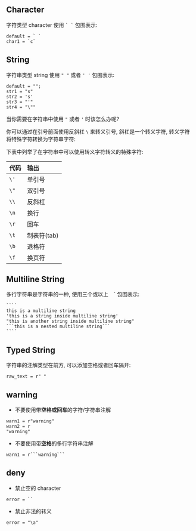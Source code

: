 ## Character

字符类型 character 使用 `` ` ` `` 包围表示:

```arc
default = ` `
char1 = `c`
```

## String

字符串类型 string 使用 `" "` 或者 `' '` 包围表示:


```arc
default = "";
str1 = "s"
str2 = 's'
str3 = "'"
str4 = "\""
```

当你需要在字符串中使用 `"` 或者 `'` 时该怎么办呢?

你可以通过在引号前面使用反斜杠 `\` 来转义引号, 斜杠是一个转义字符, 转义字符将特殊字符转换为字符串字符:

下表中列举了在字符串中可以使用转义字符转义的特殊字符:

| 代码 | 输出        |
| :--- | :---------- |
| `\'` | 单引号      |
| `\"` | 双引号      |
| `\\` | 反斜杠      |
| `\n` | 换行        |
| `\r` | 回车        |
| `\t` | 制表符(tab) |
| `\b` | 退格符      |
| `\f` | 换页符      |


## Multiline String

多行字符串是字符串的一种, 使用三个或以上 ` ` ` 包围表示:


`````arc
````
this is a multiline string
'this is a string inside multiline string'
"this is another string inside multiline string"
```this is a nested multiline string```
````
`````


## Typed String

字符串的注解类型在前方, 可以添加空格或者回车隔开:

```arc
raw_text = r" "
```

## warning

- 不要使用带**空格或回车**的字符/字符串注解

```arc
warn1 = r"warning"
warn2 = r
"warning"
```

- 不要使用带**空格**的多行字符串注解

```arc
warn1 = r```warning```
```

## deny


- 禁止空的 character

```arc
error = ``
```

- 禁止非法的转义

```arc
error = "\a"
```
